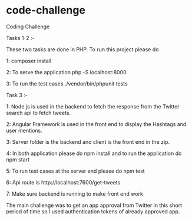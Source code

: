 # code-challenge
Coding Challenge

Tasks 1-2 :-


These two tasks are done in PHP. To run this project please do 

1: composer install

2: To serve the application php -S localhost:8000 

3: To run the test cases ./vendor/bin/phpunit tests

Task 3 :- 


1: Node js is used in the backend to fetch the response from the Twitter search api to fetch tweets.

2: Angular Framework is used in the front end to display the Hashtags and user mentions.

3: Server folder is the backend and client is the front end in the zip.

4: In both application please do npm install and to run the application do npm start

5: To run test cases at the server end please do npm test

6: Api route is http://localhost:7600/get-tweets

7: Make sure backend is running to make front end work


The main challenge was to get an app approval from Twitter in this short period of time so I used authentication tokens of already approved app.
